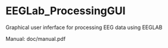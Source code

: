 # EEGLab_ProcessingGUI
Graphical user inferface for processing EEG data using EEGLAB

Manual: doc/manual.pdf
